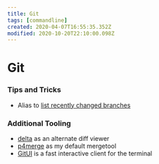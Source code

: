 ```yaml
---
title: Git
tags: [commandline]
created: 2020-04-07T16:55:35.352Z
modified: 2020-10-20T22:10:00.098Z
---
```


# Git

### Tips and Tricks

- Alias to [list recently changed branches](https://ses4j.github.io/2020/04/01/git-alias-recent-branches/)

### Additional Tooling

- [delta](https://github.com/dandavison/delta) as an alternate diff viewer
- [p4merge](https://www.perforce.com/manuals/v17.1/cmdref/Content/CmdRef/P4MERGE.html) as my default mergetool
- [GitUI](https://github.com/extrawurst/gitui) is a fast interactive client for the terminal


